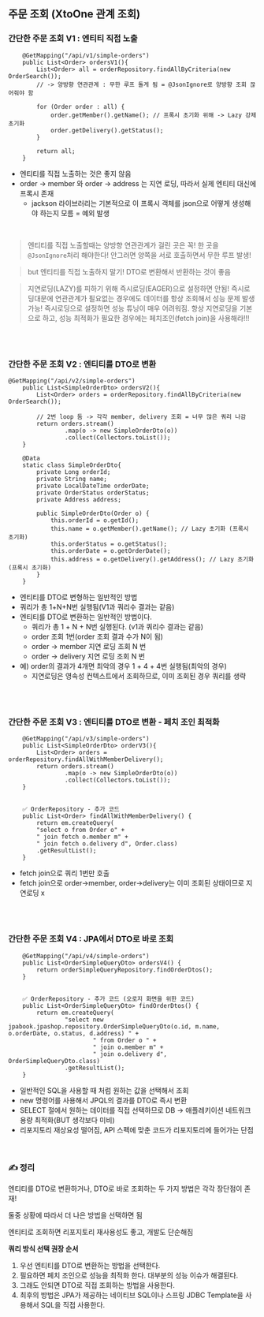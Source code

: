 ## 주문 조회 (XtoOne 관계 조회)
### 간단한 주문 조회 V1 : 엔티티 직접 노출
```
    @GetMapping("/api/v1/simple-orders")
    public List<Order> ordersV1(){
        List<Order> all = orderRepository.findAllByCriteria(new OrderSearch());
        // -> 양방향 연관관계 : 무한 루프 돌게 됨 = @JsonIgnore로 양방향 조회 끊어줘야 함

        for (Order order : all) {
            order.getMember().getName(); // 프록시 초기화 위해 -> Lazy 강제 초기화
            order.getDelivery().getStatus();
        }

        return all;
    }
```
- 엔티티를 직접 노출하는 것은 좋지 않음
- order -> member 와 order -> address 는 지연 로딩, 따라서 실제 엔티티 대신에 프록시 존재
    - jackson 라이브러리는 기본적으로 이 프록시 객체를 json으로 어떻게 생성해야 하는지 모름 = 예외 발생 

<Br>

> 엔티티를 직접 노출할때는 양방향 연관관계가 걸린 곳은 꼭! 한 곳을 ```@JsonIgnore```처리 해야한다! 안그러면 양쪽을 서로 호출하면서 무한 루프 발생!

> but 엔티티를 직접 노출하지 말기! DTO로 변환해서 반환하는 것이 좋음

> 지연로딩(LAZY)를 피하기 위해 즉시로딩(EAGER)으로 설정하면 안됨! 즉시로딩대문에 연관관계가 필요없는 경우에도 데이터를 항상 조회해서 성능 문제 발생 가능! 즉시로딩으로 설정하면 성능 튜닝이 매우 어려워짐. 항상 지연로딩을 기본으로 하고, 성능 최적화가 필요한 경우에는 페치조인(fetch join)을 사용해라!!!

<br><Br>

### 간단한 주문 조회 V2 : 엔티티를 DTO로 변환

```
@GetMapping("/api/v2/simple-orders")
    public List<SimpleOrderDto> ordersV2(){
        List<Order> orders = orderRepository.findAllByCriteria(new OrderSearch());

        // 2번 loop 돔 -> 각각 member, delivery 조회 = 너무 많은 쿼리 나감
        return orders.stream()
                .map(o -> new SimpleOrderDto(o))
                .collect(Collectors.toList());
    }

    @Data
    static class SimpleOrderDto{
        private Long orderId;
        private String name;
        private LocalDateTime orderDate;
        private OrderStatus orderStatus;
        private Address address;

        public SimpleOrderDto(Order o) {
            this.orderId = o.getId();
            this.name = o.getMember().getName(); // Lazy 초기화 (프록시 초기화)
            this.orderStatus = o.getStatus();
            this.orderDate = o.getOrderDate();
            this.address = o.getDelivery().getAddress(); // Lazy 초기화 (프록시 초기화)
        }
    }

```
- 엔티티를 DTO로 변형하는 일반적인 방법
- 쿼리가 총 1+N+N번 실행됨(V1과 쿼리수 결과는 같음)
- 엔티티를 DTO로 변환하는 일반적인 방법이다.
    - 쿼리가 총 1 + N + N번 실행된다. (v1과 쿼리수 결과는 같음)
    - order 조회 1번(order 조회 결과 수가 N이 됨)
    - order -> member 지연 로딩 조회 N 번
    - order -> delivery 지연 로딩 조회 N 번
- 예) order의 결과가 4개면 최악의 경우 1 + 4 + 4번 실행됨(최악의 경우)
    - 지연로딩은 영속성 컨텍스트에서 조회하므로, 이미 조회된 경우 쿼리를 생략

<BR><bR>

### 간단한 주문 조회 V3 : 엔티티를 DTO로 변환 - 페치 조인 최적화

```
    @GetMapping("/api/v3/simple-orders")
    public List<SimpleOrderDto> orderV3(){
        List<Order> orders = orderRepository.findAllWithMemberDelivery();
        return orders.stream()
                .map(o -> new SimpleOrderDto(o))
                .collect(Collectors.toList());
    }


    ✅ OrderRepository - 추가 코드
    public List<Order> findAllWithMemberDelivery() {
        return em.createQuery(
        "select o from Order o" +
        " join fetch o.member m" +
        " join fetch o.delivery d", Order.class)
        .getResultList();
    }
```

- fetch join으로 쿼리 1번만 호출
- fetch join으로 order->member, order->delivery는 이미 조회된 상태이므로 지연로딩 x


<br><Br>

### 간단한 주문 조회 V4 : JPA에서 DTO로 바로 조회


```
    @GetMapping("/api/v4/simple-orders")
    public List<OrderSimpleQueryDto> ordersV4() {
        return orderSimpleQueryRepository.findOrderDtos();
    }


    ✅ OrderRepository - 추가 코드 (오로지 화면을 위한 코드)
    public List<OrderSimpleQueryDto> findOrderDtos() {
        return em.createQuery(
                "select new jpabook.jpashop.repository.OrderSimpleQueryDto(o.id, m.name, o.orderDate, o.status, d.address) " +
                        " from Order o " +
                        " join o.member m" +
                        " join o.delivery d", OrderSimpleQueryDto.class)
                .getResultList();
    }

```
- 일반적인 SQL을 사용할 때 처럼 원하는 값을 선택해서 조회
- new 명령어를 사용해서 JPQL의 결과를 DTO로 즉시 변환
- SELECT 절에서 원하는 데이터를 직접 선택하므로 DB -> 애플레키이션 네트워크 용량 최적화(BUT 생각보다 미비)
- 리포지토리 재상요성 떨어짐, API 스펙에 맞춘 코드가 리포지토리에 들어가는 단점

<BR>

### ✍️ 정리

엔티티를 DTO로 변환하거나, DTO로 바로 조회하는 두 가지 방법은 각각 장단점이 존재!

둘중 상황에 따라서 더 나은 방법을 선택하면 됨

엔티티로 조회하면 리포지토리 재사용성도 좋고, 개발도 단순해짐

**쿼리 방식 선택 권장 순서**
1. 우선 엔티티를 DTO로 변환하는 방법을 선택한다.
2. 필요하면 페치 조인으로 성능을 최적화 한다. 대부분의 성능 이슈가 해결된다.
3. 그래도 안되면 DTO로 직접 조회하는 방법을 사용한다.
4. 최후의 방법은 JPA가 제공하는 네이티브 SQL이나 스프링 JDBC Template을 사용해서 SQL을 직접
사용한다.